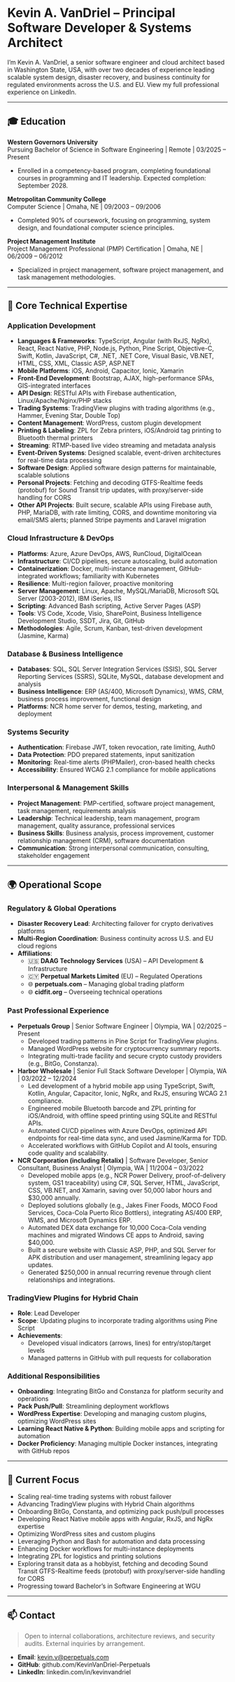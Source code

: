# Kevin A. VanDriel – Principal Software Developer & Systems Architect

I’m Kevin A. VanDriel, a senior software engineer and cloud architect based in Washington State, USA, with over two decades of experience leading scalable system design, disaster recovery, and business continuity for regulated environments across the U.S. and EU. View my full professional experience on LinkedIn.

---

## 🎓 Education

**Western Governors University**\
Pursuing Bachelor of Science in Software Engineering | Remote | 03/2025 – Present

- Enrolled in a competency-based program, completing foundational courses in programming and IT leadership. Expected completion: September 2028.

**Metropolitan Community College**\
Computer Science | Omaha, NE | 09/2003 – 09/2006

- Completed 90% of coursework, focusing on programming, system design, and foundational computer science principles.

**Project Management Institute**\
Project Management Professional (PMP) Certification | Omaha, NE | 06/2009 – 06/2012

- Specialized in project management, software project management, and task management methodologies.

---

## 🔧 Core Technical Expertise

### Application Development

- **Languages & Frameworks**: TypeScript, Angular (with RxJS, NgRx), React, React Native, PHP, Node.js, Python, Pine Script, Objective-C, Swift, Kotlin, JavaScript, C#, .NET, .NET Core, Visual Basic, VB.NET, HTML, CSS, XML, Classic ASP, ASP.NET
- **Mobile Platforms**: iOS, Android, Capacitor, Ionic, Xamarin
- **Front-End Development**: Bootstrap, AJAX, high-performance SPAs, GIS-integrated interfaces
- **API Design**: RESTful APIs with Firebase authentication, Linux/Apache/Nginx/PHP stacks
- **Trading Systems**: TradingView plugins with trading algorithms (e.g., Hammer, Evening Star, Double Top)
- **Content Management**: WordPress, custom plugin development
- **Printing & Labeling**: ZPL for Zebra printers, iOS/Android tag printing to Bluetooth thermal printers
- **Streaming**: RTMP-based live video streaming and metadata analysis
- **Event-Driven Systems**: Designed scalable, event-driven architectures for real-time data processing
- **Software Design**: Applied software design patterns for maintainable, scalable solutions
- **Personal Projects**: Fetching and decoding GTFS-Realtime feeds (protobuf) for Sound Transit trip updates, with proxy/server-side handling for CORS
- **Other API Projects**: Built secure, scalable APIs using Firebase auth, PHP, MariaDB, with rate limiting, CORS, and downtime monitoring via email/SMS alerts; planned Stripe payments and Laravel migration

### Cloud Infrastructure & DevOps

- **Platforms**: Azure, Azure DevOps, AWS, RunCloud, DigitalOcean
- **Infrastructure**: CI/CD pipelines, secure autoscaling, build automation
- **Containerization**: Docker, multi-instance management, GitHub-integrated workflows; familiarity with Kubernetes
- **Resilience**: Multi-region failover, proactive monitoring
- **Server Management**: Linux, Apache, MySQL/MariaDB, Microsoft SQL Server (2003-2012), IBM iSeries, IIS
- **Scripting**: Advanced Bash scripting, Active Server Pages (ASP)
- **Tools**: VS Code, Xcode, Visio, SharePoint, Business Intelligence Development Studio, SSDT, Jira, Git, GitHub
- **Methodologies**: Agile, Scrum, Kanban, test-driven development (Jasmine, Karma)

### Database & Business Intelligence

- **Databases**: SQL, SQL Server Integration Services (SSIS), SQL Server Reporting Services (SSRS), SQLite, MySQL, database development and analysis
- **Business Intelligence**: ERP (AS/400, Microsoft Dynamics), WMS, CRM, business process improvement, functional design
- **Platforms**: NCR home server for demos, testing, marketing, and deployment

### Systems Security

- **Authentication**: Firebase JWT, token revocation, rate limiting, Auth0
- **Data Protection**: PDO prepared statements, input sanitization
- **Monitoring**: Real-time alerts (PHPMailer), cron-based health checks
- **Accessibility**: Ensured WCAG 2.1 compliance for mobile applications

### Interpersonal & Management Skills

- **Project Management**: PMP-certified, software project management, task management, requirements analysis
- **Leadership**: Technical leadership, team management, program management, quality assurance, professional services
- **Business Skills**: Business analysis, process improvement, customer relationship management (CRM), software documentation
- **Communication**: Strong interpersonal communication, consulting, stakeholder engagement

---

## 🌍 Operational Scope

### Regulatory & Global Operations

- **Disaster Recovery Lead**: Architecting failover for crypto derivatives platforms
- **Multi-Region Coordination**: Business continuity across U.S. and EU cloud regions
- **Affiliations**:
  - 🇺🇸 **DAAG Technology Services** (USA) – API Development & Infrastructure
  - 🇨🇾 **Perpetual Markets Limited** (EU) – Regulated Operations
  - 🌐 **perpetuals.com** – Managing global trading platform
  - 🌐 **cidfit.org** – Overseeing technical operations

### Past Professional Experience

- **Perpetuals Group** | Senior Software Engineer | Olympia, WA | 02/2025 – Present
  - Developed trading patterns in Pine Script for TradingView plugins.
  - Managed WordPress website for cryptocurrency summary reports.
  - Integrating multi-trade facility and secure crypto custody providers (e.g., BitGo, Constanza).
- **Harbor Wholesale** | Senior Full Stack Software Developer | Olympia, WA | 03/2022 – 12/2024
  - Led development of a hybrid mobile app using TypeScript, Swift, Kotlin, Angular, Capacitor, Ionic, NgRx, and RxJS, ensuring WCAG 2.1 compliance.
  - Engineered mobile Bluetooth barcode and ZPL printing for iOS/Android, with offline speed printing using SQLite and RESTful APIs.
  - Automated CI/CD pipelines with Azure DevOps, optimized API endpoints for real-time data sync, and used Jasmine/Karma for TDD.
  - Accelerated workflows with GitHub Copilot and AI tools, ensuring code quality and scalability.
- **NCR Corporation (including Retalix)** | Software Developer, Senior Consultant, Business Analyst | Olympia, WA | 11/2004 – 03/2022
  - Developed mobile apps (e.g., NCR Power Delivery, proof-of-delivery system, GS1 traceability) using C#, SQL Server, HTML, JavaScript, CSS, VB.NET, and Xamarin, saving over 50,000 labor hours and $30,000 annually.
  - Deployed solutions globally (e.g., Jakes Finer Foods, MOCO Food Services, Coca-Cola Puerto Rico Bottlers), integrating AS/400 ERP, WMS, and Microsoft Dynamics ERP.
  - Automated DEX data exchange for 10,000 Coca-Cola vending machines and migrated Windows CE apps to Android, saving $40,000.
  - Built a secure website with Classic ASP, PHP, and SQL Server for APK distribution and user management, streamlining legacy app updates.
  - Generated $250,000 in annual recurring revenue through client relationships and integrations.

### TradingView Plugins for Hybrid Chain

- **Role**: Lead Developer
- **Scope**: Updating plugins to incorporate trading algorithms using Pine Script
- **Achievements**:
  - Developed visual indicators (arrows, lines) for entry/stop/target levels
  - Managed patterns in GitHub with pull requests for collaboration

### Additional Responsibilities

- **Onboarding**: Integrating BitGo and Constanza for platform security and operations
- **Pack Push/Pull**: Streamlining deployment workflows
- **WordPress Expertise**: Developing and managing custom plugins, optimizing WordPress sites
- **Learning React Native & Python**: Building mobile apps and scripting for automation
- **Docker Proficiency**: Managing multiple Docker instances, integrating with GitHub repos

---

## 📍 Current Focus

- Scaling real-time trading systems with robust failover
- Advancing TradingView plugins with Hybrid Chain algorithms
- Onboarding BitGo, Constanta, and optimizing pack push/pull processes
- Developing React Native mobile apps with Angular, RxJS, and NgRx expertise
- Optimizing WordPress sites and custom plugins
- Leveraging Python and Bash for automation and data processing
- Enhancing Docker workflows for multi-instance deployments
- Integrating ZPL for logistics and printing solutions
- Exploring transit data as a hobbyist, fetching and decoding Sound Transit GTFS-Realtime feeds (protobuf) with proxy/server-side handling for CORS
- Progressing toward Bachelor’s in Software Engineering at WGU

---

## 📫 Contact

> Open to internal collaborations, architecture reviews, and security audits. External inquiries by arrangement.

- **Email**: kevin.v@perpetuals.com
- **GitHub**: github.com/KevinVanDriel-Perpetuals
- **LinkedIn**: linkedin.com/in/kevinvandriel
